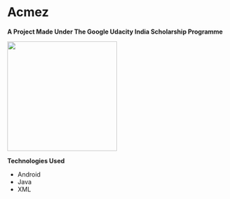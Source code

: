 # Acmez

**A Project Made Under The Google Udacity India Scholarship Programme**

<img src="https://raw.githubusercontent.com/naseemali925/Acmez/master/screenshots/acmez.png" width="250">

**Technologies Used**
<ul>
  <li>Android</li>
  <li>Java</li>
  <li>XML</li>
 </ul>
